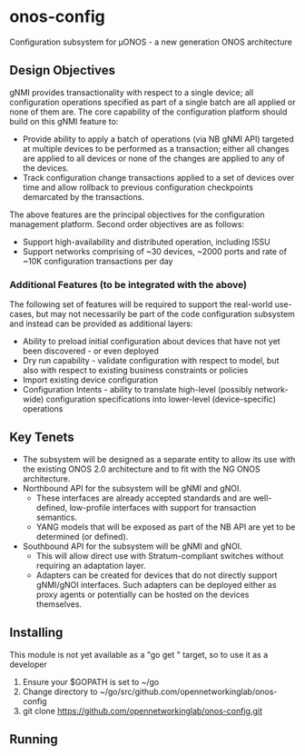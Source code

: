 # onos-config
Configuration subsystem for µONOS - a new generation ONOS architecture

## Design Objectives
gNMI provides transactionality with respect to a single device; all configuration operations specified as part of a single batch are all applied or none of them are. The core capability of the configuration platform should build on this gNMI feature to:

* Provide ability to apply a batch of operations (via NB gNMI API) targeted at multiple devices to be performed as a transaction; either all changes are applied to all devices or none of the changes are applied to any of the devices.
* Track configuration change transactions applied to a set of devices over time and allow rollback to previous configuration checkpoints demarcated by the transactions.

The above features are the principal objectives for the configuration management platform. Second order objectives are as follows:

* Support high-availability and distributed operation, including ISSU
* Support networks comprising of ~30 devices, ~2000 ports and rate of ~10K configuration transactions per day

### Additional Features (to be integrated with the above)
The following set of features will be required to support the real-world use-cases, but may not necessarily be part of the code configuration subsystem and instead can be provided as additional layers:

* Ability to preload initial configuration about devices that have not yet been discovered - or even deployed
* Dry run capability - validate configuration with respect to model, but also with respect to existing business constraints or policies
* Import existing device configuration
* Configuration Intents - ability to translate high-level (possibly network-wide) configuration specifications into lower-level (device-specific) operations

## Key Tenets
* The subsystem will be designed as a separate entity to allow its use with the existing ONOS 2.0 architecture and to fit with the NG ONOS architecture.
* Northbound API for the subsystem will be gNMI and gNOI.
   * These interfaces are already accepted standards and are well-defined, low-profile interfaces with support for transaction semantics.
   * YANG models that will be exposed as part of the NB API are yet to be determined (or defined).
* Southbound API for the subsystem will be gNMI and gNOI.
   * This will allow direct use with Stratum-compliant switches without requiring an adaptation layer.
   * Adapters can be created for devices that do not directly support gNMI/gNOI interfaces. Such adapters can be deployed either as proxy agents or potentially can be hosted on the devices themselves.

## Installing

This module is not yet available as a "go get " target, so to use it as a developer
1) Ensure your $GOPATH is set to ~/go
2) Change directory to ~/go/src/github.com/opennetworkinglab/onos-config
3) git clone https://github.com/opennetworkinglab/onos-config.git

## Running
